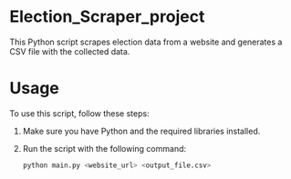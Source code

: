 # Election_Scraper_project

This Python script scrapes election data from a website and generates a CSV file with the collected data.

# Usage

To use this script, follow these steps:

1. Make sure you have Python and the required libraries installed.

2. Run the script with the following command:

   ```bash
   python main.py <website_url> <output_file.csv>
